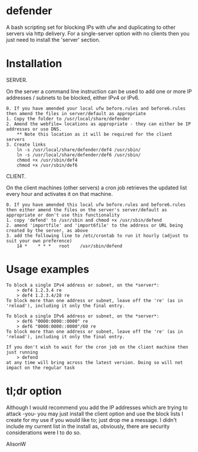 # defender
A bash scripting set for blocking IPs with ufw and duplicating to other servers via http delivery. For a single-server option with no clients then you just need to install the 'server' section.

Installation
============

SERVER.

On the server a command line instruction can be used to add one or more IP addresses / subnets to be blocked, either IPv4 or IPv6.

	0. If you have amended your local ufw before.rules and before6.rules then amend the files in server/default as appropriate
	1. Copy the folder to /usr/local/share/defender
	2. Amend the webfile= locations as appropriate - they can either be IP addresses or use DNS.
		** Note this location as it will be required for the client servers
	3. Create links
		ln -s /usr/local/share/defender/def4 /usr/sbin/
		ln -s /usr/local/share/defender/def6 /usr/sbin/
		chmod +x /usr/sbin/def4
		chmod +x /usr/sbin/def6

CLIENT.

On the client machines (other servers) a cron job retrieves the updated list every hour and activates it on that machine.

	0. If you have amended this local ufw before.rules and before6.rules then either amend the files on the server's server/default as appropriate or don't use this functionality
	1. copy 'defend' to /usr/sbin and chmod +x /usr/sbin/defend
	2. amend 'importfile' and 'import6file' to the address or URL being created by the server, as above
	3. add the following line to /etc/crontab to run it hourly (adjust to suit your own preference)
		14 *    * * *   root    /usr/sbin/defend

Usage examples
==============

	To block a single IPv4 address or subnet, on the *server*:
		> def4 1.2.3.4 re
		> def4 1.2.3.4/28 re
	To block more than one address or subnet, leave off the 're' (as in 'reload'), including it only the final entry.

	To block a single IPv6 address or subnet, on the *server*:
		> def6 "0000:0000::0000" re   
		> def6 "0000:0000::0000"/60 re
	To block more than one address or subnet, leave off the 're' (as in 'reload'), including it only the final entry.

	If you don't wish to wait for the cron job on the client machine then just running
		> defend
	at any time will bring across the latest version. Doing so will not impact on the regular task

tl;dr option
============

Although I would recommend you add the IP addresses which are trying to attack -you- you may just install the client option and use the block lists I create for my use if you would like to; just drop me a message. I didn't include my current list in the install as, obviously, there are security considerations were I to do so.

AlisonW
